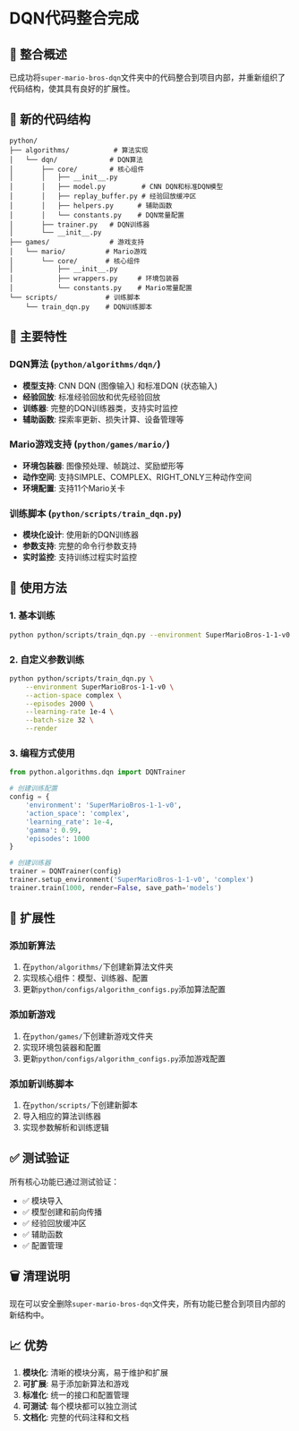 # DQN代码整合完成

## 🎯 整合概述

已成功将`super-mario-bros-dqn`文件夹中的代码整合到项目内部，并重新组织了代码结构，使其具有良好的扩展性。

## 📁 新的代码结构

```
python/
├── algorithms/           # 算法实现
│   └── dqn/             # DQN算法
│       ├── core/        # 核心组件
│       │   ├── __init__.py
│       │   ├── model.py         # CNN DQN和标准DQN模型
│       │   ├── replay_buffer.py # 经验回放缓冲区
│       │   ├── helpers.py      # 辅助函数
│       │   └── constants.py    # DQN常量配置
│       ├── trainer.py   # DQN训练器
│       └── __init__.py
├── games/               # 游戏支持
│   └── mario/          # Mario游戏
│       └── core/       # 核心组件
│           ├── __init__.py
│           ├── wrappers.py     # 环境包装器
│           └── constants.py    # Mario常量配置
└── scripts/            # 训练脚本
    └── train_dqn.py    # DQN训练脚本
```

## 🔧 主要特性

### DQN算法 (`python/algorithms/dqn/`)
- **模型支持**: CNN DQN (图像输入) 和标准DQN (状态输入)
- **经验回放**: 标准经验回放和优先经验回放
- **训练器**: 完整的DQN训练器类，支持实时监控
- **辅助函数**: 探索率更新、损失计算、设备管理等

### Mario游戏支持 (`python/games/mario/`)
- **环境包装器**: 图像预处理、帧跳过、奖励塑形等
- **动作空间**: 支持SIMPLE、COMPLEX、RIGHT_ONLY三种动作空间
- **环境配置**: 支持11个Mario关卡

### 训练脚本 (`python/scripts/train_dqn.py`)
- **模块化设计**: 使用新的DQN训练器
- **参数支持**: 完整的命令行参数支持
- **实时监控**: 支持训练过程实时监控

## 🚀 使用方法

### 1. 基本训练
```bash
python python/scripts/train_dqn.py --environment SuperMarioBros-1-1-v0 --episodes 1000
```

### 2. 自定义参数训练
```bash
python python/scripts/train_dqn.py \
    --environment SuperMarioBros-1-1-v0 \
    --action-space complex \
    --episodes 2000 \
    --learning-rate 1e-4 \
    --batch-size 32 \
    --render
```

### 3. 编程方式使用
```python
from python.algorithms.dqn import DQNTrainer

# 创建训练配置
config = {
    'environment': 'SuperMarioBros-1-1-v0',
    'action_space': 'complex',
    'learning_rate': 1e-4,
    'gamma': 0.99,
    'episodes': 1000
}

# 创建训练器
trainer = DQNTrainer(config)
trainer.setup_environment('SuperMarioBros-1-1-v0', 'complex')
trainer.train(1000, render=False, save_path='models')
```

## 🔄 扩展性

### 添加新算法
1. 在`python/algorithms/`下创建新算法文件夹
2. 实现核心组件：模型、训练器、配置
3. 更新`python/configs/algorithm_configs.py`添加算法配置

### 添加新游戏
1. 在`python/games/`下创建新游戏文件夹
2. 实现环境包装器和配置
3. 更新`python/configs/algorithm_configs.py`添加游戏配置

### 添加新训练脚本
1. 在`python/scripts/`下创建新脚本
2. 导入相应的算法训练器
3. 实现参数解析和训练逻辑

## ✅ 测试验证

所有核心功能已通过测试验证：
- ✅ 模块导入
- ✅ 模型创建和前向传播
- ✅ 经验回放缓冲区
- ✅ 辅助函数
- ✅ 配置管理

## 🗑️ 清理说明

现在可以安全删除`super-mario-bros-dqn`文件夹，所有功能已整合到项目内部的新结构中。

## 📈 优势

1. **模块化**: 清晰的模块分离，易于维护和扩展
2. **可扩展**: 易于添加新算法和游戏
3. **标准化**: 统一的接口和配置管理
4. **可测试**: 每个模块都可以独立测试
5. **文档化**: 完整的代码注释和文档
